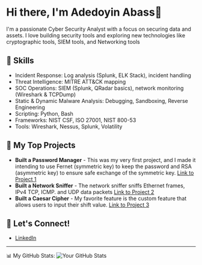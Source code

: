 # Hi there, I'm Adedoyin Abass👋

I'm a passionate Cyber Security Analyst with a focus on securing data and assets. I love building security tools and exploring new technologies like cryptographic tools, SIEM tools, and Networking tools

## 🌱 Skills
* Incident Response: Log analysis (Splunk, ELK Stack), incident handling
* Threat Intelligence: MITRE ATT&CK mapping
* SOC Operations: SIEM (Splunk, QRadar basics), network monitoring (Wireshark & TCPDump)
* Static & Dynamic Malware Analysis: Debugging, Sandboxing, Reverse Engineering
* Scripting: Python, Bash
* Frameworks: NIST CSF, ISO 27001, NIST 800-53
* Tools: Wireshark, Nessus, Splunk, Volatility

## 🔭 My Top Projects
* **Built a Password Manager** - This was my very first project, and I made it intending to use Fernet (symmetric key) to keep the password and RSA (asymmetric key) to ensure safe exchange of the symmetric key.  [Link to Project 1](https://github.com/Ubuntu-Dekiru/Password_Manager)
* **Built a Network Sniffer** - The network sniffer sniffs Ethernet frames, IPv4 TCP, ICMP. and UDP data packets [Link to Project 2](https://github.com/Ubuntu-Dekiru/PRODIGY_CS_01)
* **Built a Caesar Cipher** - My favorite feature is the custom feature that allows users to input their shift value. [Link to Project 3](https://github.com/Ubuntu-Dekiru/codealpha_tasks_networksniffer)

## 💬 Let's Connect!
* [LinkedIn](https://linkedin.com/in/adedoyin-abass)

---
📊 My GitHub Stats:
![Your GitHub Stats](https://github-readme-stats.vercel.app/api?username=Ubuntu-Dekiru&show_icons=true&theme=radical)
